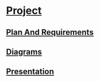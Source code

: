 # <a href="https://github.com/alli959/Hugbunadarverkefni2">Project</a>
## <a href="https://github.com/alli959/hb2_planing/blob/master/plan%20and%20requirement/plan%20and%20requirement.pdf">Plan And Requirements</a>
## <a href="https://github.com/alli959/hb2_planing/blob/master/diagrams/Diagrams(1).pdf">Diagrams</a>
## <a href="https://github.com/alli959/hb2_planing/blob/master/presentation/Prototyping%20presentation.pdf">Presentation</a>

